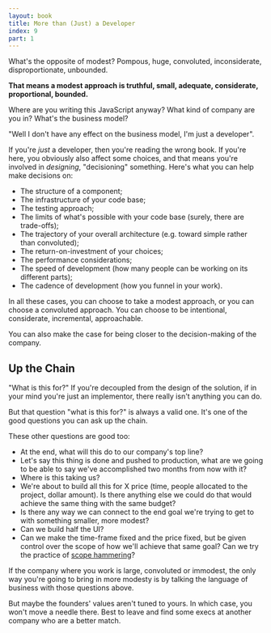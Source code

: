 ```yaml
---
layout: book
title: More than (Just) a Developer
index: 9
part: 1
---
```


What's the opposite of modest? Pompous, huge, convoluted, inconsiderate, disproportionate, unbounded.

**That means a modest approach is truthful, small, adequate, considerate, proportional, bounded.**

Where are you writing this JavaScript anyway? What kind of company are you in? What's the business model?

"Well I don't have any effect on the business model, I'm just a developer".

If you're _just_ a developer, then you're reading the wrong book. If you're here, you obviously also affect some choices, and that means you're involved in _designing_, "decisioning" something. Here's what you can help make decisions on:

* The structure of a component;
* The infrastructure of your code base;
* The testing approach;
* The limits of what's possible with your code base (surely, there are trade-offs);
* The trajectory of your overall architecture (e.g. toward simple rather than convoluted);
* The return-on-investment of your choices;
* The performance considerations;
* The speed of development (how many people can be working on its different parts);
* The cadence of development (how you funnel in your work).

In all these cases, you can choose to take a modest approach, or you can choose a convoluted approach. You can choose to be intentional, considerate, incremental, approachable.

You can also make the case for being closer to the decision-making of the company.

## Up the Chain

"What is this for?" If you're decoupled from the design of the solution, if in your mind you're just an implementor, there really isn't anything you can do.

But that question "what is this for?" is always a valid one. It's one of the good questions you can ask up the chain.

These other questions are good too:

* At the end, what will this do to our company's top line?
* Let's say this thing is done and pushed to production, what are we going to be able to say we've accomplished two months from now with it?
* Where is this taking us?
* We're about to build all this for X price (time, people allocated to the project, dollar amount). Is there anything else we could do that would achieve the same thing with the same budget?
* Is there any way we can connect to the end goal we're trying to get to with something smaller, more modest?
* Can we build half the UI?
* Can we make the time-frame fixed and the price fixed, but be given control over the scope of how we'll achieve that same goal? Can we try the practice of [scope hammering][scope-hammering]?

[scope-hammering]: https://basecamp.com/shapeup/3.5-chapter-13#scope-hammering

If the company where you work is large, convoluted or immodest, the only way you're going to bring in more modesty is by talking the language of business with those questions above.

But maybe the founders' values aren't tuned to yours. In which case, you won't move a needle there. Best to leave and find some execs at another company who are a better match.
